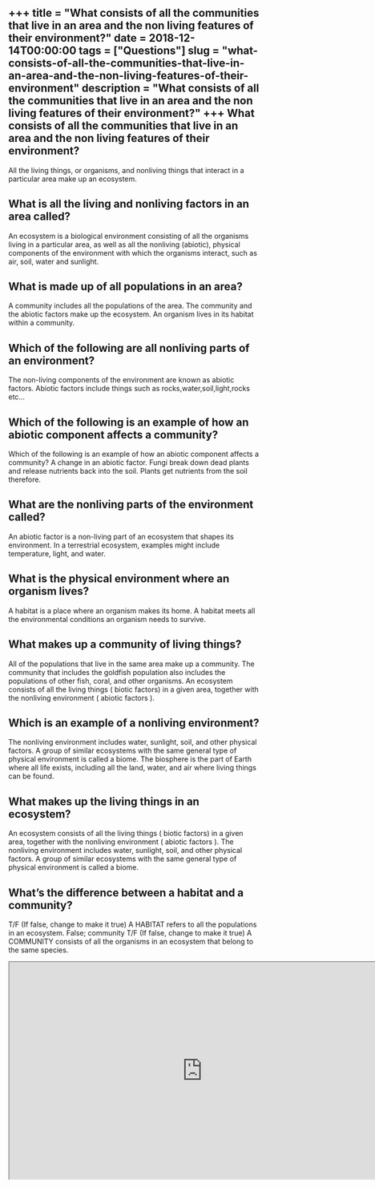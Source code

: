 +++
title = "What consists of all the communities that live in an area and the non living features of their environment?"
date = 2018-12-14T00:00:00
tags = ["Questions"]
slug = "what-consists-of-all-the-communities-that-live-in-an-area-and-the-non-living-features-of-their-environment"
description = "What consists of all the communities that live in an area and the non living features of their environment?"
+++
What consists of all the communities that live in an area and the non living features of their environment?
-----------------------------------------------------------------------------------------------------------

All the living things, or organisms, and nonliving things that interact in a particular area make up an ecosystem.

What is all the living and nonliving factors in an area called?
---------------------------------------------------------------

An ecosystem is a biological environment consisting of all the organisms living in a particular area, as well as all the nonliving (abiotic), physical components of the environment with which the organisms interact, such as air, soil, water and sunlight.

What is made up of all populations in an area?
----------------------------------------------

A community includes all the populations of the area. The community and the abiotic factors make up the ecosystem. An organism lives in its habitat within a community.

Which of the following are all nonliving parts of an environment?
-----------------------------------------------------------------

The non-living components of the environment are known as abiotic factors. Abiotic factors include things such as rocks,water,soil,light,rocks etc…

Which of the following is an example of how an abiotic component affects a community?
-------------------------------------------------------------------------------------

Which of the following is an example of how an abiotic component affects a community? A change in an abiotic factor. Fungi break down dead plants and release nutrients back into the soil. Plants get nutrients from the soil therefore.

What are the nonliving parts of the environment called?
-------------------------------------------------------

An abiotic factor is a non-living part of an ecosystem that shapes its environment. In a terrestrial ecosystem, examples might include temperature, light, and water.

What is the physical environment where an organism lives?
---------------------------------------------------------

A habitat is a place where an organism makes its home. A habitat meets all the environmental conditions an organism needs to survive.

What makes up a community of living things?
-------------------------------------------

All of the populations that live in the same area make up a community. The community that includes the goldfish population also includes the populations of other fish, coral, and other organisms. An ecosystem consists of all the living things ( biotic factors) in a given area, together with the nonliving environment ( abiotic factors ).

Which is an example of a nonliving environment?
-----------------------------------------------

The nonliving environment includes water, sunlight, soil, and other physical factors. A group of similar ecosystems with the same general type of physical environment is called a biome. The biosphere is the part of Earth where all life exists, including all the land, water, and air where living things can be found.

What makes up the living things in an ecosystem?
------------------------------------------------

An ecosystem consists of all the living things ( biotic factors) in a given area, together with the nonliving environment ( abiotic factors ). The nonliving environment includes water, sunlight, soil, and other physical factors. A group of similar ecosystems with the same general type of physical environment is called a biome.

What’s the difference between a habitat and a community?
--------------------------------------------------------

T/F (If false, change to make it true) A HABITAT refers to all the populations in an ecosystem. False; community T/F (If false, change to make it true) A COMMUNITY consists of all the organisms in an ecosystem that belong to the same species.

<iframe allow="accelerometer; autoplay; clipboard-write; encrypted-media; gyroscope; picture-in-picture" allowfullscreen="" class="__youtube_prefs__  epyt-is-override  no-lazyload" data-no-lazy="1" data-origheight="433" data-origwidth="770" data-skipgform_ajax_framebjll="" height="433" id="_ytid_22245" loading="lazy" src="https://www.youtube.com/embed/GlnFylwdYH4?enablejsapi=1&autoplay=0&cc_load_policy=0&cc_lang_pref=&iv_load_policy=1&loop=0&modestbranding=0&rel=1&fs=1&playsinline=0&autohide=2&theme=dark&color=red&controls=1&" title="YouTube player" width="770"></iframe>